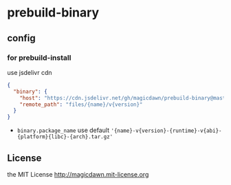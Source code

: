# prebuild-binary

## config

### for prebuild-install

use jsdelivr cdn

```json
{
  "binary": {
    "host": "https://cdn.jsdelivr.net/gh/magicdawn/prebuild-binary@master",
    "remote_path": "files/{name}/v{version}"
  }
}
```

- `binary.package_name` use default `'{name}-v{version}-{runtime}-v{abi}-{platform}{libc}-{arch}.tar.gz'`

## License

the MIT License http://magicdawn.mit-license.org
